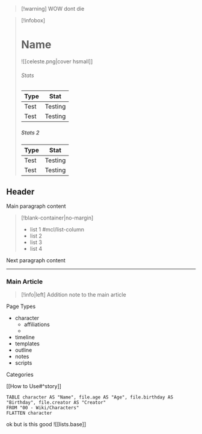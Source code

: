 > [!warning] WOW
> dont die


> [!infobox]
> # Name
> ![[celeste.png|cover hsmall]]
> ###### Stats
> | Type | Stat |
> | ---- | ---- |
> | Test | Testing |
> | Test | Testing |
> 
> ##### Stats 2
> | Type | Stat |
> | ---- | ---- |
> | Test | Testing |
> | Test | Testing |





## Header

Main paragraph content

> [!blank-container|no-margin]
> - list 1 #mcl/list-column
> - list 2
> - list 3
> - list 4

Next paragraph content


---

### Main Article

> [!info|left]
> Addition note to the main article


Page Types
- character 
	- affiliations
	- 
- timeline
- templates
- outline
- notes
- scripts

Categories

[[How to Use#^story]]

```dataview
TABLE character AS "Name", file.age AS "Age", file.birthday AS "Birthday", file.creator AS "Creator"
FROM "00 - Wiki/Characters" 
FLATTEN character
```
ok but is this good
![[lists.base]]
